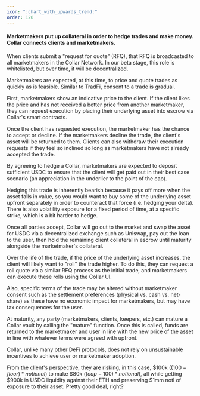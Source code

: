 ```yaml
---
icon: ":chart_with_upwards_trend:"
order: 120
---
```


#### Marketmakers put up collateral in order to hedge trades and make money. Collar connects clients and marketmakers.

When clients submit a "request for quote" (RFQ), that RFQ is broadcasted to all marketmakers in the Collar Network. In our beta stage, this role is whitelisted, but over time, it will be decentralized.

Marketmakers are expected, at this time, to price and quote trades as quickly as is feasible. Similar to TradFi, consent to a trade is gradual.

First, marketmakers show an indicative price to the client. If the client likes the price and has not received a better price from another marketmaker, they can request execution by placing their underlying asset into escrow via Collar's smart contracts.

Once the client has requested execution, the marketmaker has the chance to accept or decline. If the marketmakers decline the trade, the client's asset will be returned to them. Clients can also withdraw their execution requests if they feel so inclined so long as marketmakers have not already accepted the trade.

By agreeing to hedge a Collar, marketmakers are expected to deposit sufficient USDC to ensure that the client will get paid out in their best case scenario (an appreciation in the underlier to the point of the cap).

Hedging this trade is inherently bearish because it pays off more when the asset falls in value, so you would want to buy some of the underlying asset upfront separately in order to counteract that force (i.e. hedging your delta). There is also volatility exposure for a fixed period of time, at a specific strike, which is a bit harder to hedge.

Once all parties accept, Collar will go out to the market and swap the asset for USDC via a decentralized exchange such as Uniswap, pay out the loan to the user, then hold the remaining client collateral in escrow until maturity alongside the marketmaker's collateral.

Over the life of the trade, if the price of the underlying asset increases, the client will likely want to "roll" the trade higher. To do this, they can request a roll quote via a similar RFQ process as the initial trade, and marketmakers can execute these rolls using the Collar UI.

Also, specific terms of the trade may be altered without marketmaker consent such as the settlement preferences (physical vs. cash vs. net-share) as these have no economic impact for marketmakers, but may have tax consequences for the user.

At maturity, any party (marketmakers, clients, keepers, etc.) can mature a Collar vault by calling the "mature" function. Once this is called, funds are returned to the marketmaker and user in line with the new price of the asset in line with whatever terms were agreed with upfront.

Collar, unlike many other DeFi protocols, does not rely on unsustainable incentives to achieve user or marketmaker adoption.

From the client's perspective, they are risking, in this case, $100k $((100 - floor )*notional)$ to make $80k $((cap - 100)*notional)$, all while getting $900k in USDC liquidity against their ETH and preserving $1mm notl of exposure to their asset. Pretty good deal, right?
